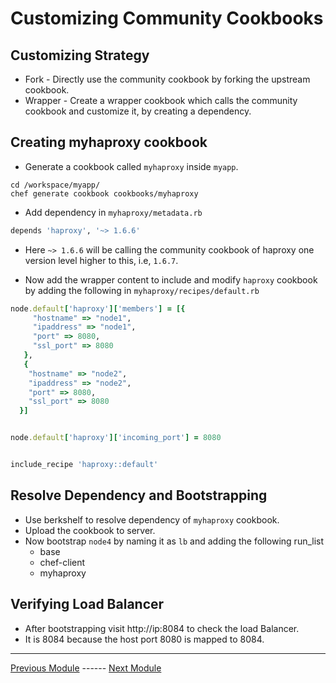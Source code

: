 # Customizing Community Cookbooks

## Customizing Strategy

- Fork - Directly use the community cookbook by forking the upstream cookbook.
- Wrapper - Create a wrapper cookbook which calls the community cookbook and customize it, by creating a dependency.

## Creating myhaproxy cookbook

- Generate a cookbook called `myhaproxy` inside `myapp`.

```console
cd /workspace/myapp/
chef generate cookbook cookbooks/myhaproxy
```

- Add dependency in `myhaproxy/metadata.rb`

```ruby
depends 'haproxy', '~> 1.6.6'
```

  - Here `~> 1.6.6` will be calling the community cookbook of haproxy one version level higher to this, i.e, `1.6.7`.

-  Now add the wrapper content to include and modify `haproxy` cookbook by adding the following in `myhaproxy/recipes/default.rb`

```ruby
node.default['haproxy']['members'] = [{
     "hostname" => "node1",
     "ipaddress" => "node1",
     "port" => 8080,
     "ssl_port" => 8080
   },
   {
    "hostname" => "node2",
    "ipaddress" => "node2",
    "port" => 8080,
    "ssl_port" => 8080
  }]


node.default['haproxy']['incoming_port'] = 8080


include_recipe 'haproxy::default'
```

## Resolve Dependency and Bootstrapping

- Use berkshelf to resolve dependency of `myhaproxy` cookbook.
- Upload the cookbook to server.
- Now bootstrap `node4` by naming it as `lb` and adding the following run_list
  - base
  - chef-client
  - myhaproxy

## Verifying Load Balancer

- After bootstrapping visit http://ip:8084 to check the load Balancer.
- It is 8084 because the host port 8080 is mapped to 8084.

---
[Previous Module](07_data_driven_cookbooks_attr_templates.md) ------ [Next Module](09_deployment.md)
